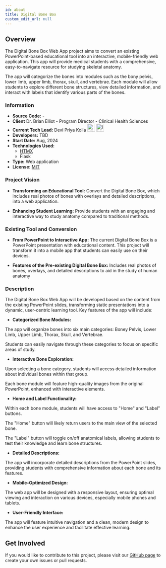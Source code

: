 ```yaml
---
id: about
title: Digital Bone Box
custom_edit_url: null
---
```


<!-- A header image is optional; if used should be no greater than 200x600 -->
<!--![Header Alt Text](header.png) -->

## Overview

The Digital Bone Box Web App project aims to convert an existing PowerPoint-based educational tool into an interactive, mobile-friendly web application. This app will provide medical students with a comprehensive, easy-to-navigate resource for studying skeletal anatomy. 

The app will categorize the bones into modules such as the bony pelvis, lower limb, upper limb, thorax, skull, and vertebrae. Each module will allow students to explore different bone structures, view detailed information, and interact with labels that identify various parts of the bones. 

### Information

- **Source Code:** -
- **Client** Dr. Brian Elliot - Program Director - Clinical Health Sciences
- **Current Tech Lead:** Devi Priya Kolla [<img src="/img/github.svg" alt="github" width="25" height="25" />](https://github.com/DeviPriya-Kolla)  [<img src="/img/linkedin.svg" alt="linkedin" width="25" height="25" />](https://www.linkedin.com/in/devi-priya-kolla-a95a78174)
- **Developers:**
TBD
- **Start Date:** Aug, 2024
- **Technologies Used:**
  - [HTMX](https://htmx.org/)
  - Flask
- **Type:** Web application
- **License:** [MIT](https://opensource.org/license/mit)


### Project Vision

- **Transforming an Educational Tool:** Convert the Digital Bone Box, which includes real photos of bones with overlays and detailed descriptions, into a web application.

- **Enhancing Student Learning:** Provide students with an engaging and interactive way to study anatomy compared to traditional methods.

### Existing Tool and Conversion

- **From PowerPoint to Interactive App:** The current Digital Bone Box is a PowerPoint presentation with educational content. This project will transform it into a mobile app that students can easily use on their devices.

- **Features of the Pre-existing Digital Bone Box:** Includes real photos of bones, overlays, and detailed descriptions to aid in the study of human anatomy

### Description

The Digital Bone Box Web App will be developed based on the content from the existing PowerPoint slides, transforming static presentations into a dynamic, user-centric learning tool. Key features of the app will include: 

- **Categorized Bone Modules:**

The app will organize bones into six main categories: Boney Pelvis, Lower Limb, Upper Limb, Thorax, Skull, and Vertebrae. 

Students can easily navigate through these categories to focus on specific areas of study. 

- **Interactive Bone Exploration:**

Upon selecting a bone category, students will access detailed information about individual bones within that group. 

Each bone module will feature high-quality images from the original PowerPoint, enhanced with interactive elements. 

- **Home and Label Functionality:**

Within each bone module, students will have access to "Home" and "Label" buttons. 

The "Home" button will likely return users to the main view of the selected bone. 

The "Label" button will toggle on/off anatomical labels, allowing students to test their knowledge and learn bone structures. 

- **Detailed Descriptions:**

The app will incorporate detailed descriptions from the PowerPoint slides, providing students with comprehensive information about each bone and its features. 

- **Mobile-Optimized Design:**

The web app will be designed with a responsive layout, ensuring optimal viewing and interaction on various devices, especially mobile phones and tablets. 

- **User-Friendly Interface:**

The app will feature intuitive navigation and a clean, modern design to enhance the user experience and facilitate effective learning. 


## Get Involved

If you would like to contribute to this project, please visit our [GitHub page](https://github.com/oss-slu/DigitalBoneBox) to create your own issues or pull requests.
